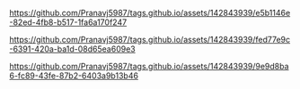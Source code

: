 

https://github.com/Pranavj5987/tags.github.io/assets/142843939/e5b1146e-82ed-4fb8-b517-1fa6a170f247



https://github.com/Pranavj5987/tags.github.io/assets/142843939/fed77e9c-6391-420a-ba1d-08d65ea609e3



https://github.com/Pranavj5987/tags.github.io/assets/142843939/9e9d8ba6-fc89-43fe-87b2-6403a9b13b46

